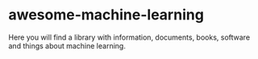 # awesome-machine-learning
Here you will find a library with information, documents, books, software and things about machine learning.
